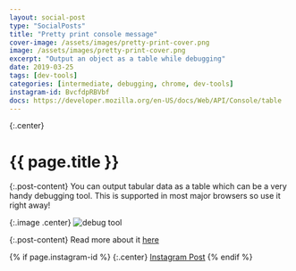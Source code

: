 ```yaml
---
layout: social-post
type: "SocialPosts"
title: "Pretty print console message"
cover-image: /assets/images/pretty-print-cover.png
image: /assets/images/pretty-print-cover.png
excerpt: "Output an object as a table while debugging"
date: 2019-03-25
tags: [dev-tools]
categories: [intermediate, debugging, chrome, dev-tools]
instagram-id: BvcfdpRBVbf
docs: https://developer.mozilla.org/en-US/docs/Web/API/Console/table
---
```

{:.center}
# {{ page.title }}

{:.post-content}
You can output tabular data as a table which can be a very handy debugging tool.
This is supported in most major browsers so use it right away!

{:.image .center}
![debug tool]({{page.image}})

{:.post-content}
Read more about it <a href="{{page.docs}}" target="_blank">here</a>

{% if page.instagram-id %}
{:.center}
<a class="insta-link" href="https://www.instagram.com/p/{{page.instagram-id}}" target="_blank">Instagram Post</a>
{% endif %}

